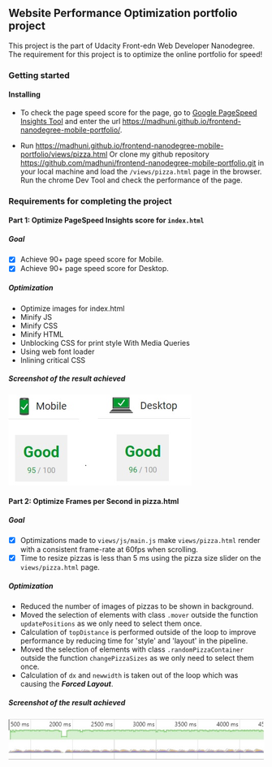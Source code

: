 ## Website Performance Optimization portfolio project

This project is the part of Udacity Front-edn Web Developer Nanodegree. The requirement for this project is to optimize the online portfolio for speed! 

### Getting started

#### Installing

* To check the page speed score for the page, go to <a href="https://developers.google.com/speed/pagespeed/insights/">Google PageSpeed Insights Tool</a> and enter the url <a href="https://madhuni.github.io/frontend-nanodegree-mobile-portfolio/">https://madhuni.github.io/frontend-nanodegree-mobile-portfolio/</a>.

* Run <a href="https://madhuni.github.io/frontend-nanodegree-mobile-portfolio/views/pizza.html">https://madhuni.github.io/frontend-nanodegree-mobile-portfolio/views/pizza.html</a> Or clone my github repository <a href="https://github.com/madhuni/frontend-nanodegree-mobile-portfolio.git">https://github.com/madhuni/frontend-nanodegree-mobile-portfolio.git</a> in your local machine and load the ```/views/pizza.html``` page in the browser. Run the chrome Dev Tool and check the performance of the page.

### Requirements for completing the project

#### Part 1: Optimize PageSpeed Insights score for ```index.html```

##### Goal

- [x] Achieve 90+ page speed score for Mobile.
- [x] Achieve 90+ page speed score for Desktop.

##### Optimization

* Optimize images for index.html
* Minify JS
* Minify CSS
* Minify HTML
* Unblocking CSS for print style With Media Queries
* Using web font loader
* Inlining critical CSS

##### Screenshot of the result achieved

![Screen shot of page speed achieved](/screenshots/page-speed-score.jpg)

#### Part 2: Optimize Frames per Second in pizza.html

##### Goal

- [x] Optimizations made to ```views/js/main.js``` make ```views/pizza.html``` render with a consistent frame-rate at 60fps when scrolling.
- [x] Time to resize pizzas is less than 5 ms using the pizza size slider on the ```views/pizza.html``` page.

##### Optimization

* Reduced the number of images of pizzas to be shown in background.
* Moved the selection of elements with class ```.mover``` outside the function ```updatePositions``` as we only need to select them once.
* Calculation of ```topDistance``` is performed outside of the loop to improve performance by reducing time for 'style' and 'layout' in the pipeline.
* Moved the selection of elements with class ```.randomPizzaContainer``` outside the function ```changePizzaSizes``` as we only need to select them once.
* Calculation of ```dx``` and ```newwidth``` is taken out of the loop which was causing the ***Forced Layout***.


##### Screenshot of the result achieved

![Screen shot of the profile](/screenshots/frame-rate.jpg)
